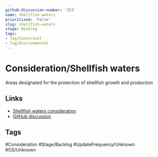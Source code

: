 ```yaml
---
github-discussion-number: '253'
name: Shellfish waters
prioritised: 'False'
slug: shellfish-waters
stage: Backlog
tags:
- Tag/Constraint
- Tag/Environmental
---
```


# Consideration/Shellfish waters

Areas designated for the protection of shellfish growth and production

## Links

* [Shellfish waters consideration](https://design.planning.data.gov.uk/planning-consideration/shellfish-waters)
* [GitHub discussion](https://github.com/digital-land/data-standards-backlog/discussions/253)

## Tags

#Consideration #Stage/Backlog #UpdateFrequency/Unknown #OS/Unknown